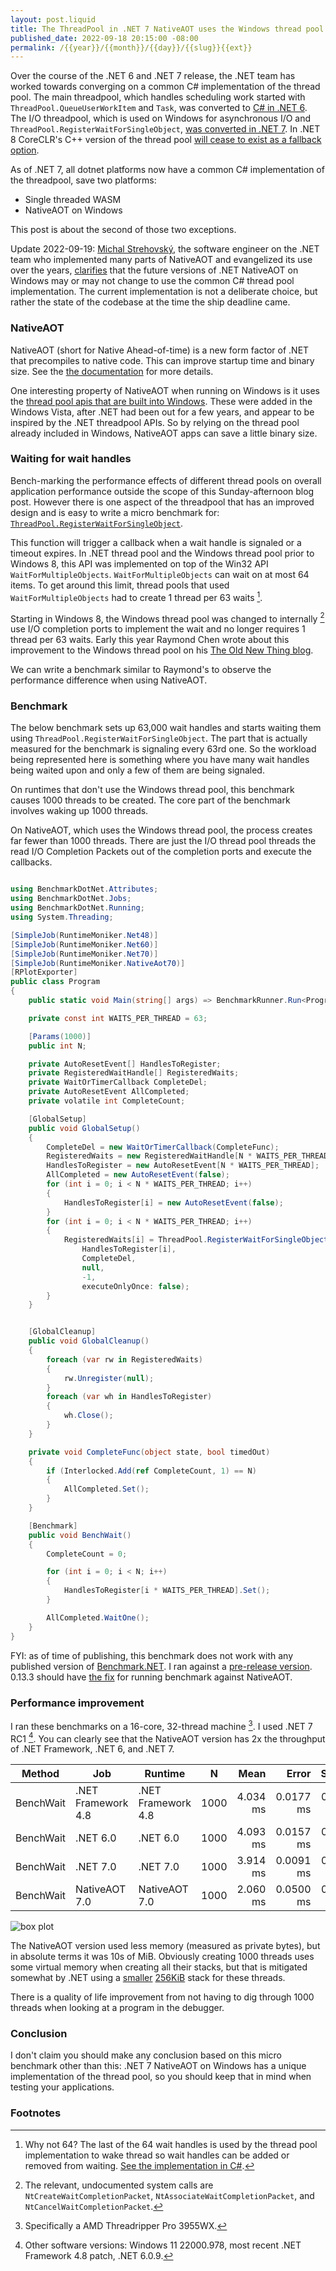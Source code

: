 ```yaml
---
layout: post.liquid
title: The ThreadPool in .NET 7 NativeAOT uses the Windows thread pool
published_date: 2022-09-18 20:15:00 -08:00
permalink: /{{year}}/{{month}}/{{day}}/{{slug}}{{ext}}
---
```


Over the course of the .NET 6 and .NET 7 release, the .NET team has worked
towards converging on a common C# implementation of the thread pool. The main
threadpool, which handles scheduling work started with
`ThreadPool.QueueUserWorkItem` and `Task`, was converted to
[C# in .NET 6](https://github.com/dotnet/runtime/pull/38225). The I/O threadpool,
which is used on Windows for asynchronous I/O and
`ThreadPool.RegisterWaitForSingleObject`,
[was converted in .NET 7](https://github.com/dotnet/runtime/pull/64834).
In .NET 8 CoreCLR's C++ version of the thread pool
[will cease to exist as a fallback option](https://github.com/dotnet/runtime/pull/71719).

As of .NET 7, all dotnet platforms now have a common C# implementation of the threadpool,
save two platforms:

* Single threaded WASM
* NativeAOT on Windows

This post is about the second of those two exceptions.

Update 2022-09-19:
[Michal Strehovský](https://github.com/MichalStrehovsky/),
the software engineer on the .NET team who implemented many parts of NativeAOT
and evangelized its use over the years,
[clarifies](https://twitter.com/MStrehovsky/status/1571741674438787073)
that the future versions of .NET NativeAOT on Windows may or may not change to
use the common C# thread pool implementation. The current implementation is not
a deliberate choice, but rather the state of the codebase at the time
the ship deadline came.

### NativeAOT

NativeAOT (short for Native Ahead-of-time) is a new form factor of .NET that
precompiles to native code. This can improve startup time and binary size.
See the
[the documentation](https://learn.microsoft.com/dotnet/core/deploying/native-aot/)
for more details.

One interesting property of NativeAOT when running on Windows is it uses the
[thread pool apis that are built into Windows](https://learn.microsoft.com/windows/win32/procthread/thread-pools).
These were added in the Windows Vista, after .NET had been out for a
few years, and appear to be inspired by the .NET threadpool APIs.
So by relying on the thread pool already included in Windows,
NativeAOT apps can save a little binary size.

### Waiting for wait handles

Bench-marking the performance effects of different thread pools on overall
application performance outside the scope of this Sunday-afternoon blog post.
However there is one aspect of the threadpool that has an improved design and is
easy to write a micro benchmark for:
[`ThreadPool.RegisterWaitForSingleObject`](https://learn.microsoft.com/dotnet/api/system.threading.threadpool.registerwaitforsingleobject?view=net-7.0).

This function will trigger a callback when a wait handle is signaled or a timeout
expires. In .NET thread pool and the Windows thread pool prior to Windows 8, this
API was implemented on top of the Win32 API `WaitForMultipleObjects`.
`WaitForMultipleObjects` can wait on at most 64 items. To get around this limit,
thread pools that used `WaitForMultipleObjects` had to create 1 thread per 63
waits [^1].

Starting in Windows 8, the Windows thread pool was changed to internally [^2] use
I/O completion ports to implement the wait and no longer requires 1 thread per
63 waits. Early this year Raymond Chen wrote about this improvement to the
Windows thread pool on his
[The Old New Thing blog](https://devblogs.microsoft.com/oldnewthing/20220406-00/?p=106434).

We can write a benchmark similar to Raymond's to observe the performance
difference when using NativeAOT.

### Benchmark

The below benchmark sets up 63,000 wait handles and starts waiting them using
`ThreadPool.RegisterWaitForSingleObject`. The part that is actually measured for
the benchmark is signaling every 63rd one. So the workload being represented here
is something where you have many wait handles being waited upon and only a few
of them are being signaled.

On runtimes that don't use the Windows thread pool, this benchmark causes 1000
threads to be created. The core part of the benchmark involves waking up 1000
threads.

On NativeAOT, which uses the Windows thread pool, the process creates far
fewer than 1000 threads. There are just the I/O thread pool threads the read
I/O Completion Packets out of the completion ports and execute the callbacks.

```c#

using BenchmarkDotNet.Attributes;
using BenchmarkDotNet.Jobs;
using BenchmarkDotNet.Running;
using System.Threading;

[SimpleJob(RuntimeMoniker.Net48)]
[SimpleJob(RuntimeMoniker.Net60)]
[SimpleJob(RuntimeMoniker.Net70)]
[SimpleJob(RuntimeMoniker.NativeAot70)]
[RPlotExporter]
public class Program
{
    public static void Main(string[] args) => BenchmarkRunner.Run<Program>(null, args);

    private const int WAITS_PER_THREAD = 63;

    [Params(1000)]
    public int N;

    private AutoResetEvent[] HandlesToRegister;
    private RegisteredWaitHandle[] RegisteredWaits;
    private WaitOrTimerCallback CompleteDel;
    private AutoResetEvent AllCompleted;
    private volatile int CompleteCount;

    [GlobalSetup]
    public void GlobalSetup()
    {
        CompleteDel = new WaitOrTimerCallback(CompleteFunc);
        RegisteredWaits = new RegisteredWaitHandle[N * WAITS_PER_THREAD];
        HandlesToRegister = new AutoResetEvent[N * WAITS_PER_THREAD];
        AllCompleted = new AutoResetEvent(false);
        for (int i = 0; i < N * WAITS_PER_THREAD; i++)
        {
            HandlesToRegister[i] = new AutoResetEvent(false);
        }
        for (int i = 0; i < N * WAITS_PER_THREAD; i++)
        {
            RegisteredWaits[i] = ThreadPool.RegisterWaitForSingleObject(
                HandlesToRegister[i],
                CompleteDel,
                null,
                -1,
                executeOnlyOnce: false);
        }
    }


    [GlobalCleanup]
    public void GlobalCleanup()
    {
        foreach (var rw in RegisteredWaits)
        {
            rw.Unregister(null);
        }
        foreach (var wh in HandlesToRegister)
        {
            wh.Close();
        }
    }

    private void CompleteFunc(object state, bool timedOut)
    {
        if (Interlocked.Add(ref CompleteCount, 1) == N)
        {
            AllCompleted.Set();
        }
    }

    [Benchmark]
    public void BenchWait()
    {
        CompleteCount = 0;

        for (int i = 0; i < N; i++)
        {
            HandlesToRegister[i * WAITS_PER_THREAD].Set();
        }

        AllCompleted.WaitOne();
    }
}
```

FYI: as of time of publishing, this benchmark does not work with any published
version of [Benchmark.NET](https://benchmarkdotnet.org/). I ran against a
[pre-release version](https://github.com/dotnet/BenchmarkDotNet/tree/b525ba3d27fb4a471280256cbd9f0013c97d1281/).
0.13.3 should have
[the fix](https://github.com/dotnet/BenchmarkDotNet/pull/2095)
for running benchmark against NativeAOT.

### Performance improvement

I ran these benchmarks on a 16-core, 32-thread machine [^3]. I used .NET 7 RC1 [^4].
You can clearly see that the NativeAOT version has 2x the throughput of .NET
Framework, .NET 6, and .NET 7.


|    Method |                Job |            Runtime |    N |     Mean |     Error |    StdDev |   Median |
|---------- |------------------- |------------------- |----- |---------:|----------:|----------:|---------:|
| BenchWait | .NET Framework 4.8 | .NET Framework 4.8 | 1000 | 4.034 ms | 0.0177 ms | 0.0166 ms | 4.031 ms |
| BenchWait |           .NET 6.0 |           .NET 6.0 | 1000 | 4.093 ms | 0.0157 ms | 0.0147 ms | 4.093 ms |
| BenchWait |           .NET 7.0 |           .NET 7.0 | 1000 | 3.914 ms | 0.0091 ms | 0.0085 ms | 3.914 ms |
| BenchWait |      NativeAOT 7.0 |      NativeAOT 7.0 | 1000 | 2.060 ms | 0.0500 ms | 0.1474 ms | 2.132 ms |

![box plot](/images/windows-threadpool-wait.png)

The NativeAOT version used less memory (measured as private bytes), but in
absolute terms it was 10s of MiB. Obviously creating 1000 threads uses some
virtual memory when creating all their stacks, but that is mitigated somewhat
by .NET using a
[smaller](https://github.com/dotnet/runtime/blob/5fb45c561481cf3cbfca781ddcd8317db6a82d5d/src/libraries/System.Private.CoreLib/src/System/Threading/PortableThreadPool.WaitThread.cs#L188)
[256KiB](https://github.com/dotnet/runtime/blob/5fb45c561481cf3cbfca781ddcd8317db6a82d5d/src/libraries/System.Private.CoreLib/src/System/Threading/PortableThreadPool.cs#L17)
stack for these threads.

There is a quality of life improvement from not having to dig through 1000
threads when looking at a program in the debugger.

### Conclusion

I don't claim you should make any conclusion based on this micro benchmark other
than this: .NET 7 NativeAOT on Windows has a unique implementation of the thread
pool, so you should keep that in mind when testing your applications.

### Footnotes

[^1]: Why not 64? The last of the 64 wait handles is used by the thread pool
      implementation to wake thread so wait handles can be added or removed
      from waiting.
      [See the implementation in C#](https://github.com/dotnet/runtime/blob/5fb45c561481cf3cbfca781ddcd8317db6a82d5d/src/libraries/System.Private.CoreLib/src/System/Threading/PortableThreadPool.WaitThread.cs#L176).

[^2]: The relevant, undocumented system calls are `NtCreateWaitCompletionPacket`,
     `NtAssociateWaitCompletionPacket`, and `NtCancelWaitCompletionPacket`.

[^3]: Specifically a AMD Threadripper Pro 3955WX.

[^4]: Other software versions: Windows 11 22000.978, most recent .NET Framework
      4.8 patch, .NET 6.0.9.
